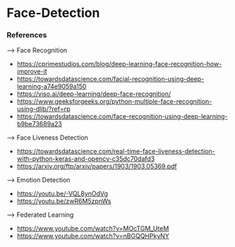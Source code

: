 # Face-Detection

### References
--> Face Recognition
* https://cprimestudios.com/blog/deep-learning-face-recognition-how-improve-it
* https://towardsdatascience.com/facial-recognition-using-deep-learning-a74e9059a150
* https://viso.ai/deep-learning/deep-face-recognition/
* https://www.geeksforgeeks.org/python-multiple-face-recognition-using-dlib/?ref=rp
* https://towardsdatascience.com/face-recognition-using-deep-learning-b9be73689a23

--> Face Liveness Detection
* https://towardsdatascience.com/real-time-face-liveness-detection-with-python-keras-and-opencv-c35dc70dafd3
* https://arxiv.org/ftp/arxiv/papers/1903/1903.05369.pdf

--> Emotion Detection
* https://youtu.be/-VQL8ynOdVg
* https://youtu.be/zwR6M5zpnWs

--> Federated Learning
* https://www.youtube.com/watch?v=MOcTGM_UteM
* https://www.youtube.com/watch?v=nBGQQHPkyNY
